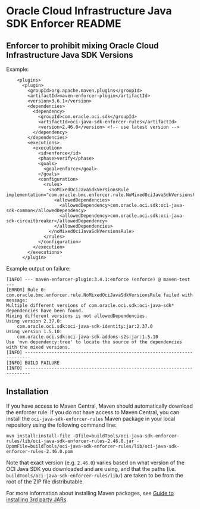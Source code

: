 # Oracle Cloud Infrastructure Java SDK Enforcer README

## Enforcer to prohibit mixing Oracle Cloud Infrastructure Java SDK Versions

Example:

```
    <plugins>
      <plugin>
        <groupId>org.apache.maven.plugins</groupId>
        <artifactId>maven-enforcer-plugin</artifactId>
        <version>3.6.1</version>
        <dependencies>
          <dependency>
            <groupId>com.oracle.oci.sdk</groupId>
            <artifactId>oci-java-sdk-enforcer-rules</artifactId>
            <version>2.46.0</version> <!-- use latest version -->
          </dependency>
        </dependencies>
        <executions>
          <execution>
            <id>enforce</id>
            <phase>verify</phase>
            <goals>
              <goal>enforce</goal>
            </goals>
            <configuration>
              <rules>
                <noMixedOciJavaSdkVersionsRule implementation="com.oracle.bmc.enforcer.rule.NoMixedOciJavaSdkVersionsRule">
                  <allowedDependencies>
                    <allowedDependency>com.oracle.oci.sdk:oci-java-sdk-common</allowedDependency>
                    <allowedDependency>com.oracle.oci.sdk:oci-java-sdk-circuitbreaker</allowedDependency>
                  </allowedDependencies>
                </noMixedOciJavaSdkVersionsRule>
              </rules>
            </configuration>
          </execution>
        </executions>
      </plugin>
```

Example output on failure:


```
[INFO] --- maven-enforcer-plugin:3.4.1:enforce (enforce) @ maven-test ---
[ERROR] Rule 0: com.oracle.bmc.enforcer.rule.NoMixedOciJavaSdkVersionsRule failed with message:
Multiple different versions of com.oracle.oci.sdk:oci-java-sdk* dependencies have been found.
Mixing different versions is not allowedDependencies.
Using version 2.37.0:
    com.oracle.oci.sdk:oci-java-sdk-identity:jar:2.37.0
Using version 1.5.10:
    com.oracle.oci.sdk:oci-java-sdk-addons-s2s:jar:1.5.10
Use 'mvn dependency:tree' to locate the source of the dependencies with the mixed versions.
[INFO] ------------------------------------------------------------------------
[INFO] BUILD FAILURE
[INFO] ------------------------------------------------------------------------
```

## Installation

If you have access to Maven Central, Maven should automatically download the enforcer rule. If you do not have access to Maven Central, you can install the `oci-java-sdk-enforcer-rules` Maven package in your local repository using the following command line:

```
mvn install:install-file -Dfile=buildTools/oci-java-sdk-enforcer-rules/lib/oci-java-sdk-enforcer-rules-2.46.0.jar -DpomFile=buildTools/oci-java-sdk-enforcer-rules/lib/oci-java-sdk-enforcer-rules-2.46.0.pom
```

Note that exact version (e.g. `2.46.0`) varies based on what version of the OCI Java SDK you downloaded and are using, and that the paths (i.e. `buildTools/oci-java-sdk-enforcer-rules/lib/`) are taken to be from the root of the ZIP file distributable.

For more information about installing Maven packages, see [Guide to installing 3rd party JARs](https://maven.apache.org/guides/mini/guide-3rd-party-jars-local.html).